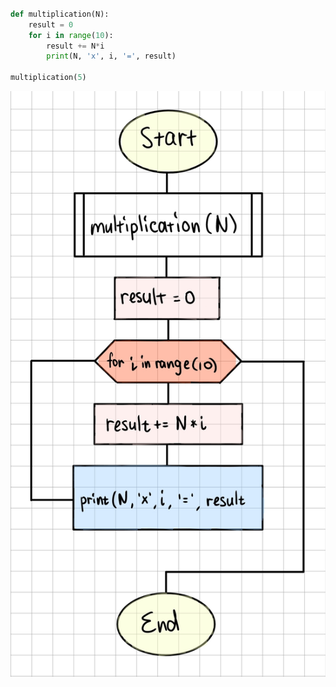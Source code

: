 ```.py

def multiplication(N):
    result = 0
    for i in range(10):
        result += N*i
        print(N, 'x', i, '=', result)
    
multiplication(5)

```

![](mult.jpg)
